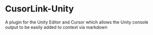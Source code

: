 # CusorLink-Unity
A plugin for the Unity Editor and Cursor which allows the Unity console output to be easily added to context via markdown
